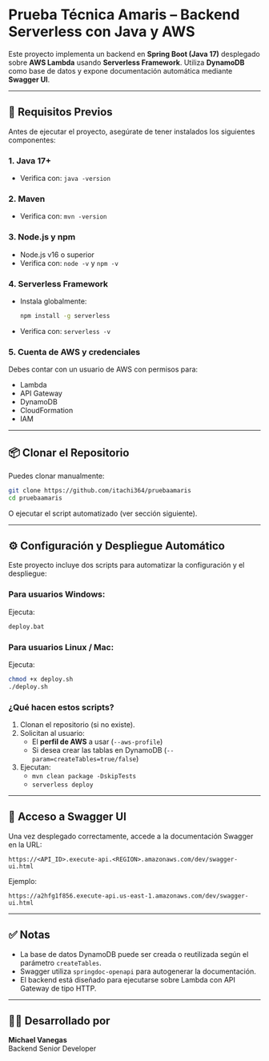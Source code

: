 # Prueba Técnica Amaris – Backend Serverless con Java y AWS

Este proyecto implementa un backend en **Spring Boot (Java 17)** desplegado sobre **AWS Lambda** usando **Serverless Framework**. Utiliza **DynamoDB** como base de datos y expone documentación automática mediante **Swagger UI**.

---

## 🚀 Requisitos Previos

Antes de ejecutar el proyecto, asegúrate de tener instalados los siguientes componentes:

### 1. Java 17+
- Verifica con: `java -version`

### 2. Maven
- Verifica con: `mvn -version`

### 3. Node.js y npm
- Node.js v16 o superior
- Verifica con: `node -v` y `npm -v`

### 4. Serverless Framework
- Instala globalmente:
  ```bash
  npm install -g serverless
  ```
- Verifica con: `serverless -v`

### 5. Cuenta de AWS y credenciales
Debes contar con un usuario de AWS con permisos para:
- Lambda
- API Gateway
- DynamoDB
- CloudFormation
- IAM

---

## 📦 Clonar el Repositorio

Puedes clonar manualmente:

```bash
git clone https://github.com/itachi364/pruebaamaris
cd pruebaamaris
```

O ejecutar el script automatizado (ver sección siguiente).

---

## ⚙️ Configuración y Despliegue Automático

Este proyecto incluye dos scripts para automatizar la configuración y el despliegue:

### Para usuarios **Windows**:

Ejecuta:

```bash
deploy.bat
```

### Para usuarios **Linux / Mac**:

Ejecuta:

```bash
chmod +x deploy.sh
./deploy.sh
```

### ¿Qué hacen estos scripts?
1. Clonan el repositorio (si no existe).
2. Solicitan al usuario:
   - El **perfil de AWS** a usar (`--aws-profile`)
   - Si desea crear las tablas en DynamoDB (`--param=createTables=true/false`)
3. Ejecutan:
   - `mvn clean package -DskipTests`
   - `serverless deploy`

---

## 📄 Acceso a Swagger UI

Una vez desplegado correctamente, accede a la documentación Swagger en la URL:

```
https://<API_ID>.execute-api.<REGION>.amazonaws.com/dev/swagger-ui.html
```

Ejemplo:

```
https://a2hfg1f856.execute-api.us-east-1.amazonaws.com/dev/swagger-ui.html
```

---

## ✅ Notas

- La base de datos DynamoDB puede ser creada o reutilizada según el parámetro `createTables`.
- Swagger utiliza `springdoc-openapi` para autogenerar la documentación.
- El backend está diseñado para ejecutarse sobre Lambda con API Gateway de tipo HTTP.

---

## 👨‍💻 Desarrollado por

**Michael Vanegas**  
Backend Senior Developer  
